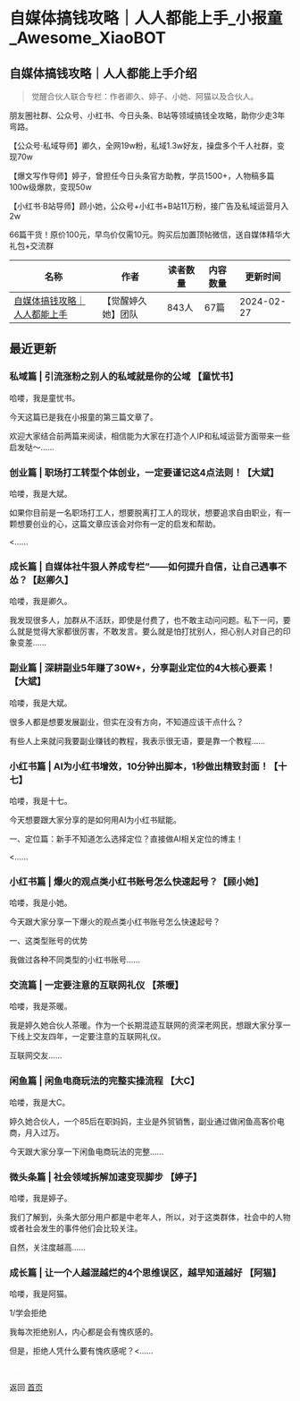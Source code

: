 # 自媒体搞钱攻略｜人人都能上手_小报童_Awesome_XiaoBOT

## 自媒体搞钱攻略｜人人都能上手介绍
> 觉醒合伙人联合专栏：作者卿久、婷子、小她、阿猫以及合伙人。    
    
朋友圈社群、公众号、小红书、今日头条、B站等领域搞钱全攻略，助你少走3年弯路。    
    
【公众号·私域导师】卿久，全网19w粉，私域1.3w好友，操盘多个千人社群，变现70w    
    
【爆文写作导师】婷子，曾担任今日头条官方助教，学员1500+，人物稿多篇100w级爆款，变现50w    
    
【小红书·B站导师】顾小她，公众号+小红书+B站11万粉，接广告及私域运营月入2w    
    
66篇干货！原价100元，早鸟价仅需10元。购买后加置顶帖微信，送自媒体精华大礼包+交流群  
  


|名称|作者|读者数量|内容数量|更新时间|
|---|---|---|---|---|
|[自媒体搞钱攻略｜人人都能上手](https://xiaobot.net/p/2024qingjiu?refer=0b133df9-27dc-423b-8101-639049001c13)|【觉醒婷久她】团队|843人|67篇|2024-02-27|

## 最近更新
### 私域篇 | 引流涨粉之别人的私域就是你的公域 【童忧书】

哈喽，我是童忧书。

今天这篇已是我在小报童的第三篇文章了。

欢迎大家结合前两篇来阅读，相信能为大家在打造个人IP和私域运营方面带来一些启发哒～......

### 创业篇 | 职场打工转型个体创业，一定要谨记这4点法则！【大斌】

哈喽，我是大斌。

如果你目前是一名职场打工人，想要脱离打工人的现状，想要追求自由职业，有一颗想要创业的心，这篇文章应该会对你有一定的启发和帮助。

<......

### 成长篇 | 自媒体社牛狠人养成专栏”——如何提升自信，让自己遇事不怂？【赵卿久】

哈喽，我是卿久。

我发现很多人，加群从不活跃，即使是付费了，也不敢主动问问题。私下一问，要么就是觉得大家都很厉害，不敢发言。要么就是怕打扰别人，担心别人对自己的印象变差......

### 副业篇 | 深耕副业5年赚了30W+，分享副业定位的4大核心要素！【大斌】

哈喽，我是大斌。

很多人都是想要发展副业，但实在没有方向，不知道应该干点什么？

有些人上来就问我要副业赚钱的教程，我表示很无语，要是靠一个教程......

### 小红书篇 | AI为小红书增效，10分钟出脚本，1秒做出精致封面！【十七】

哈喽，我是十七。

今天想要跟大家分享的是如何用AI为小红书赋能。

一、定位篇：新手不知道怎么选择定位？直接做AI相关定位的博主！

<......

### 小红书篇 | 爆火的观点类小红书账号怎么快速起号？【顾小她】

哈喽，我是小她。

今天跟大家分享一下爆火的观点类小红书账号怎么快速起号？

一、这类型账号的优势

我做过各种不同类型的小红书账号......

### 交流篇 | 一定要注意的互联网礼仪 【茶暖】

哈喽，我是茶暖。

我是婷久她合伙人茶暖。作为一个长期混迹互联网的资深老网民，想跟大家分享一下线上交友四年，一定要注意的互联网礼仪。

互联网交友......

### 闲鱼篇 | 闲鱼电商玩法的完整实操流程 【大C】

哈喽，我是大C。

婷久她合伙人，一个85后在职妈妈，主业是外贸销售，副业通过做闲鱼高客价电商，月入过万。

今天跟大家分享一下闲鱼电商玩法的完整......

### 微头条篇 | 社会领域拆解加速变现脚步 【婷子】

哈喽，我是婷子。

我们了解到，头条大部分用户都是中老年人，所以，对于这类群体，社会中的人物或者社会发生的事件他们会比较关注。

自然，关注度越高......

### 成长篇 | 让一个人越混越烂的4个思维误区，越早知道越好 【阿猫】

哈喽，我是阿猫。

1/学会拒绝



我每次拒绝别人，内心都是会有愧疚感的。



但是，拒绝人凭什么要有愧疚感呢？<......


<a href="https://github.com/Reno9527/awesome-xiaobot" style="color: white; text-decoration: none;">awesome-xiaobot</a>

返回 [首页](../README.md)
